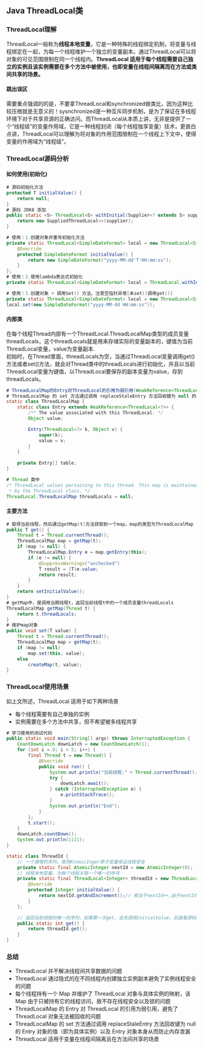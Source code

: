 ## Java ThreadLocal类
### ThreadLocal理解
ThreadLocal一般称为**线程本地变量**，它是一种特殊的线程绑定机制，将变量与线程绑定在一起，为每一个线程维护一个独立的变量副本。通过ThreadLocal可以将对象的可见范围限制在同一个线程内。**ThreadLocal 适用于每个线程需要自己独立的实例且该实例需要在多个方法中被使用，也即变量在线程间隔离而在方法或类间共享的场景。**

#### 跳出误区
需要重点强调的的是，不要拿ThreadLocal和synchronized做类比，因为这种比较压根就是无意义的！sysnchronized是一种互斥同步机制，是为了保证在多线程环境下对于共享资源的正确访问。而ThreadLocal从本质上讲，无非是提供了一个“线程级”的变量作用域，它是一种线程封闭（每个线程独享变量）技术，更直白点讲，ThreadLocal可以理解为将对象的作用范围限制在一个线程上下文中，使得变量的作用域为“线程级”。

### ThreadLocal源码分析

#### 如何使用(初始化)
```java 
# 源码初始化方法
protected T initialValue() {
    return null;
}
# 源码 JDK8 添加
public static <S> ThreadLocal<S> withInitial(Supplier<? extends S> supplier) {
    return new SuppliedThreadLocal<>(supplier);
}

# 使用：1.创建对象并重写初始化方法
private static ThreadLocal<SimpleDateFormat> local = new ThreadLocal<SimpleDateFormat>() {
	@Override
	protected SimpleDateFormat initialValue() {
		return new SimpleDateFormat("yyyy-MM-dd'T'HH:mm:ss");
	}
};
# 使用：2.使用lambda表达式初始化
private static ThreadLocal<SimpleDateFormat> local = ThreadLocal.withInitial(() -> new SimpleDateFormat("yyyy-MM-dd'T'HH:mm:ss"));

# 使用：3.创建对象 + 调用Set() 方法。注意空指针异常[未set()调用get()]
private static ThreadLocal<SimpleDateFormat> local = new ThreadLocal<SimpleDateFormat>();
local.set(new SimpleDateFormat("yyyy-MM-dd HH:mm:ss"));
```

#### 内部类
在每个线程Thread内部有一个ThreadLocal.ThreadLocalMap类型的成员变量threadLocals，这个threadLocals就是用来存储实际的变量副本的，键值为当前ThreadLocal变量，value为变量副本.  
初始时，在Thread里面，threadLocals为空，当通过ThreadLocal变量调用get()方法或者set()方法，就会对Thread类中的threadLocals进行初始化，并且以当前ThreadLocal变量为键值，以ThreadLocal要保存的副本变量为value，存到threadLocals。

```java
# ThreadLocalMap的Entry对ThreadLocal的引用为弱引用(WeakReference<ThreadLocal<?>>)，避免了 ThreadLocal 对象无法被回收的问题
# ThreadLocalMap 的 set 方法通过调用 replaceStaleEntry 方法回收键为 null 的 Entry 对象的值，以及 Entry 对象本身从而防止内存泄漏
static class ThreadLocalMap {
	static class Entry extends WeakReference<ThreadLocal<?>> {
        /** The value associated with this ThreadLocal. */
        Object value;

        Entry(ThreadLocal<?> k, Object v) {
            super(k);
            value = v;
        }
    }
    
    private Entry[] table;
}

# Thread 类中
/* ThreadLocal values pertaining to this thread. This map is maintained
 * by the ThreadLocal class. */
ThreadLocal.ThreadLocalMap threadLocals = null;
```

#### 主要方法
```java
# 取得当前线程，然后通过getMap(t)方法获取到一个map，map的类型为ThreadLocalMap
public T get() {
    Thread t = Thread.currentThread();
    ThreadLocalMap map = getMap(t);
    if (map != null) {
        ThreadLocalMap.Entry e = map.getEntry(this);
        if (e != null) {
            @SuppressWarnings("unchecked")
            T result = (T)e.value;
            return result;
        }
    }
    return setInitialValue();
}
# getMap中，是调用当期线程t，返回当前线程t中的一个成员变量threadLocals
ThreadLocalMap getMap(Thread t) {
    return t.threadLocals;
}
# 维护map对象
public void set(T value) {
    Thread t = Thread.currentThread();
    ThreadLocalMap map = getMap(t);
    if (map != null)
        map.set(this, value);
    else
        createMap(t, value);
}
```

### ThreadLocal使用场景
如上文所述，ThreadLocal 适用于如下两种场景

- 每个线程需要有自己单独的实例
- 实例需要在多个方法中共享，但不希望被多线程共享

```java 
# 学习使用的测试代码
public static void main(String[] args) throws InterruptedException {
	CountDownLatch downLatch = new CountDownLatch(1);
	for (int i = 0; i < 5; i++) {
		final Thread t = new Thread() {
			@Override
			public void run() {
				System.out.println("当前线程:" + Thread.currentThread().getName() + ",已分配ID:" + ThreadId.get());
				try {
					downLatch.await();
				} catch (InterruptedException e) {
					e.printStackTrace();
				}
				System.out.println("End");
			}
		};
		t.start();
	}
	downLatch.countDown();
	System.out.println(1111);
}

static class ThreadId {
	// 一个递增的序列，使用AtomicInger原子变量保证线程安全
	private static final AtomicInteger nextId = new AtomicInteger(0);
	// 线程本地变量，为每个线程关联一个唯一的序号
	private static final ThreadLocal<Integer> threadId = new ThreadLocal<Integer>() {
		@Override
		protected Integer initialValue() {
			return nextId.getAndIncrement();// 相当于nextId++,由于nextId++这种操作是个复合操作而非原子操作，会有线程安全问题(可能在初始化时就获取到相同的ID，所以使用原子变量
		}
	};

	// 返回当前线程的唯一的序列，如果第一次get，会先调用initialValue，后面看源码就了解了
	public static int get() {
		return threadId.get();
	}
}
```

### 总结

- ThreadLocal 并不解决线程间共享数据的问题
- ThreadLocal 通过隐式的在不同线程内创建独立实例副本避免了实例线程安全的问题
- 每个线程持有一个 Map 并维护了 ThreadLocal 对象与具体实例的映射，该 Map 由于只被持有它的线程访问，故不存在线程安全以及锁的问题
- ThreadLocalMap 的 Entry 对 ThreadLocal 的引用为弱引用，避免了 ThreadLocal 对象无法被回收的问题
- ThreadLocalMap 的 set 方法通过调用 replaceStaleEntry 方法回收键为 null 的 Entry 对象的值（即为具体实例）以及 Entry 对象本身从而防止内存泄漏
- ThreadLocal 适用于变量在线程间隔离且在方法间共享的场景